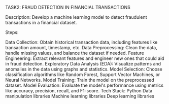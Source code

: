 TASK2: FRAUD DETECTION IN FINANCIAL TRANSACTIONS

Description: Develop a machine learning model to detect fraudulent transactions in a financial dataset.

Steps:

Data Collection: Obtain historical transaction data, including features like transaction amount, timestamp, etc.
Data Preprocessing: Clean the data, handle missing values, and balance the dataset if needed.
Feature Engineering: Extract relevant features and engineer new ones that could aid in fraud detection.
Exploratory Data Analysis (EDA): Visualize patterns and anomalies in the data using graphs and statistics.
Model Selection: Choose classification algorithms like Random Forest, Support Vector Machines, or Neural Networks.
Model Training: Train the model on the preprocessed dataset.
Model Evaluation: Evaluate the model's performance using metrics like accuracy, precision, recall, and F1-score.
Tech Stack:
Python
Data manipulation libraries 
Machine learning libraries 
Deep learning libraries 



